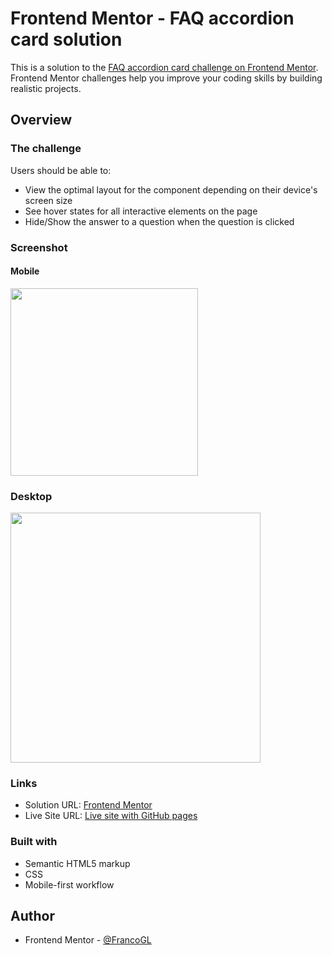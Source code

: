 # Frontend Mentor - FAQ accordion card solution

This is a solution to the [FAQ accordion card challenge on Frontend Mentor](https://www.frontendmentor.io/challenges/faq-accordion-card-XlyjD0Oam). Frontend Mentor challenges help you improve your coding skills by building realistic projects. 

## Overview

### The challenge

Users should be able to:

- View the optimal layout for the component depending on their device's screen size
- See hover states for all interactive elements on the page
- Hide/Show the answer to a question when the question is clicked

### Screenshot

#### Mobile

<img src="https://user-images.githubusercontent.com/66887467/225423143-74aadde9-56bc-4d35-80f2-a048e7b38c1e.png" width="300px">

### Desktop

<img src="https://user-images.githubusercontent.com/66887467/225423391-9751306c-145a-487b-a85f-c16b9649f838.png" width="400px">

### Links

- Solution URL: [Frontend Mentor](#)
- Live Site URL: [Live site with GitHub pages](https://francogl.github.io/FEMC-faq-accordion-card/)

### Built with

- Semantic HTML5 markup
- CSS
- Mobile-first workflow

## Author

- Frontend Mentor - [@FrancoGL](https://www.frontendmentor.io/profile/FrancoGL)
